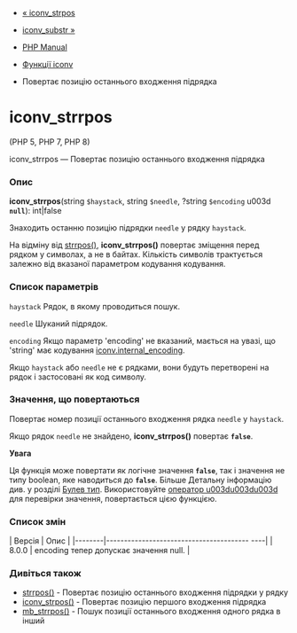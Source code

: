 - [« iconv_strpos](function.iconv-strpos.md)
- [iconv_substr »](function.iconv-substr.md)

- [PHP Manual](index.md)
- [Функції iconv](ref.iconv.md)
- Повертає позицію останнього входження підрядка

# iconv_strrpos

(PHP 5, PHP 7, PHP 8)

iconv_strrpos — Повертає позицію останнього входження підрядка

### Опис

**iconv_strrpos**(string `$haystack`, string `$needle`, ?string
`$encoding` u003d **`null`**): int\|false

Знаходить останню позицію підрядки `needle` у рядку `haystack`.

На відміну від [strrpos()](function.strrpos.md), **iconv_strrpos()**
повертає зміщення перед рядком у символах, а не в байтах.
Кількість символів трактується залежно від вказаної параметром
кодування кодування.

### Список параметрів

`haystack`
Рядок, в якому проводиться пошук.

`needle`
Шуканий підрядок.

`encoding`
Якщо параметр 'encoding' не вказаний, мається на увазі, що 'string'
має кодування [iconv.internal_encoding](iconv.configuration.md).

Якщо `haystack` або `needle` не є рядками, вони будуть
перетворені на рядок і застосовані як код символу.

### Значення, що повертаються

Повертає номер позиції останнього входження рядка `needle` у
`haystack`.

Якщо рядок `needle` не знайдено, **iconv_strrpos()** повертає
**`false`**.

**Увага**

Ця функція може повертати як логічне значення **`false`**, так і
значення не типу boolean, яке наводиться до **`false`**. Більше
Детальну інформацію див. у розділі [Булев
тип](language.types.boolean.md). Використовуйте [оператор
u003du003du003d](language.operators.comparison.md) для перевірки значення,
повертається цією функцією.

### Список змін

| Версія | Опис |
|--------|---------------------------------------- ----|
| 8.0.0 | encoding тепер допускає значення null. |

### Дивіться також

- [strrpos()](function.strrpos.md) - Повертає позицію останнього
входження підрядки у рядку
- [iconv_strpos()](function.iconv-strpos.md) - Повертає позицію
першого входження підрядка
- [mb_strrpos()](function.mb-strrpos.md) - Пошук позиції останнього
входження одного рядка в інший
